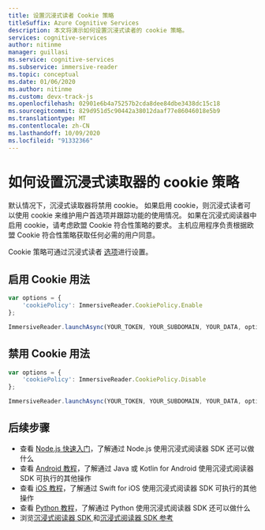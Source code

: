 ```yaml
---
title: 设置沉浸式读者 Cookie 策略
titleSuffix: Azure Cognitive Services
description: 本文将演示如何设置沉浸式读者的 cookie 策略。
services: cognitive-services
author: nitinme
manager: guillasi
ms.service: cognitive-services
ms.subservice: immersive-reader
ms.topic: conceptual
ms.date: 01/06/2020
ms.author: nitinme
ms.custom: devx-track-js
ms.openlocfilehash: 02901e6b4a75257b2cda8dee84dbe3438dc15c18
ms.sourcegitcommit: 829d951d5c90442a38012daaf77e86046018e5b9
ms.translationtype: MT
ms.contentlocale: zh-CN
ms.lasthandoff: 10/09/2020
ms.locfileid: "91332366"
---
```

# <a name="how-to-set-the-cookie-policy-for-the-immersive-reader"></a>如何设置沉浸式读取器的 cookie 策略

默认情况下，沉浸式读取器将禁用 cookie。 如果启用 cookie，则沉浸式读者可以使用 cookie 来维护用户首选项并跟踪功能的使用情况。 如果在沉浸式阅读器中启用 cookie，请考虑欧盟 Cookie 符合性策略的要求。 主机应用程序负责根据欧盟 Cookie 符合性策略获取任何必需的用户同意。

Cookie 策略可通过沉浸式读者 [选项](../reference.md#options)进行设置。

## <a name="enable-cookie-usage"></a>启用 Cookie 用法

```javascript
var options = {
    'cookiePolicy': ImmersiveReader.CookiePolicy.Enable
};

ImmersiveReader.launchAsync(YOUR_TOKEN, YOUR_SUBDOMAIN, YOUR_DATA, options);
```

## <a name="disable-cookie-usage"></a>禁用 Cookie 用法

```javascript
var options = {
    'cookiePolicy': ImmersiveReader.CookiePolicy.Disable
};

ImmersiveReader.launchAsync(YOUR_TOKEN, YOUR_SUBDOMAIN, YOUR_DATA, options);
```

## <a name="next-steps"></a>后续步骤

* 查看 [Node.js 快速入门](../quickstarts/client-libraries.md?pivots=programming-language-nodejs)，了解通过 Node.js 使用沉浸式阅读器 SDK 还可以做什么
* 查看 [Android 教程](../tutorial-android.md)，了解通过 Java 或 Kotlin for Android 使用沉浸式阅读器 SDK 可执行的其他操作
* 查看 [iOS 教程](../tutorial-ios.md)，了解通过 Swift for iOS 使用沉浸式阅读器 SDK 可执行的其他操作
* 查看 [Python 教程](../tutorial-python.md)，了解通过 Python 使用沉浸式阅读器 SDK 还可以做什么
* 浏览[沉浸式阅读器 SDK ](https://github.com/microsoft/immersive-reader-sdk)和[沉浸式阅读器 SDK 参考](../reference.md)